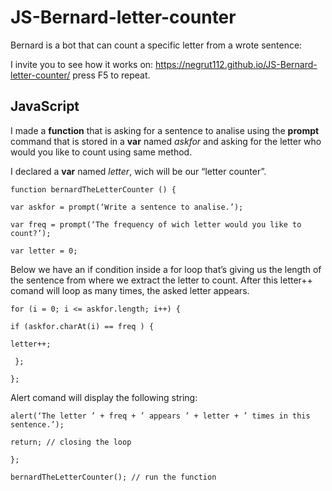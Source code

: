 # JS-Bernard-letter-counter

<p>Bernard is a bot that can count a specific letter from a wrote sentence:</p>
<p>I invite you to see how it works on: <a href="https://negrut112.github.io/JS-Bernard-letter-counter/">https://negrut112.github.io/JS-Bernard-letter-counter/</a> press F5 to repeat.</p>

## JavaScript

<p>I made a <b>function</b> that is asking for a sentence to analise using the <b>prompt</b> command that is stored in a <b>var</b> named <i>askfor</i> and asking for the letter who would you like to count using same method.<br>
  
I declared a <b>var</b> named <i>letter</i>, wich will be our “letter counter”.</p>

<pre><code>function bernardTheLetterCounter () {<br>
var askfor = prompt(‘Write a sentence to analise.’);<br>
var freq = prompt(‘The frequency of wich letter would you like to count?’);<br>
var letter = 0;</pre></code>

<p>Below we have an if condition inside a for loop that’s giving us the length of the sentence from where we extract the letter to count. After this letter++ comand will loop as many times, the asked letter appears.</p>

<pre><code>for (i = 0; i &lt;= askfor.length; i++) {<br>
if (askfor.charAt(i) == freq ) {<br>
letter++;<br>
 };<br>
};</pre></code>

<p>Alert comand will display the following string:</p>
<pre><code>alert(‘The letter ’ + freq + ’ appears ’ + letter + ’ times in this sentence.’);<br>
return; // closing the loop<br>
};<br>
bernardTheLetterCounter(); // run the function</pre></code>
